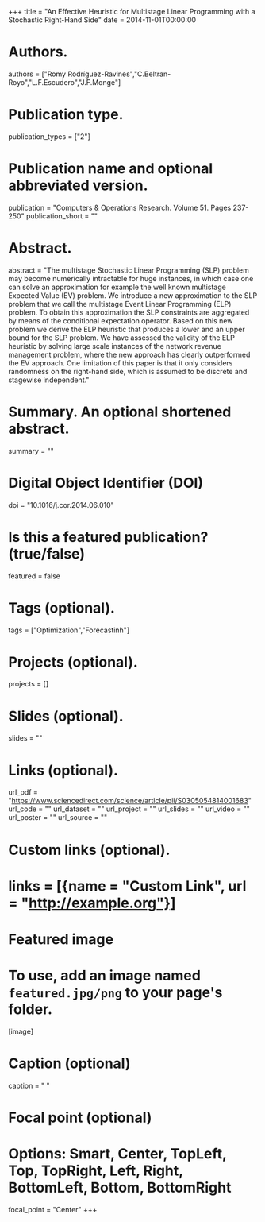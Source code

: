 +++
title = "An Effective Heuristic for Multistage Linear Programming with a Stochastic Right-Hand Side"
date = 2014-11-01T00:00:00

# Authors. 
authors = ["Romy Rodríguez-Ravines","C.Beltran-Royo","L.F.Escudero","J.F.Monge"]

# Publication type.
publication_types = ["2"]

# Publication name and optional abbreviated version.
publication = "Computers & Operations Research. Volume 51. Pages 237-250"
publication_short = ""

# Abstract.
abstract = "The multistage Stochastic Linear Programming (SLP) problem may become numerically intractable for huge instances, in which case one can solve an approximation for example the well known multistage Expected Value (EV) problem. We introduce a new approximation to the SLP problem that we call the multistage Event Linear Programming (ELP) problem. To obtain this approximation the SLP constraints are aggregated by means of the conditional expectation operator. Based on this new problem we derive the ELP heuristic that produces a lower and an upper bound for the SLP problem. We have assessed the validity of the ELP heuristic by solving large scale instances of the network revenue management problem, where the new approach has clearly outperformed the EV approach. One limitation of this paper is that it only considers randomness on the right-hand side, which is assumed to be discrete and stagewise independent."

# Summary. An optional shortened abstract.
summary = ""

# Digital Object Identifier (DOI)
doi = "10.1016/j.cor.2014.06.010"

# Is this a featured publication? (true/false)
featured = false

# Tags (optional).
tags = ["Optimization","Forecastinh"]

# Projects (optional).
projects = []

# Slides (optional).
slides = ""

# Links (optional).
url_pdf = "https://www.sciencedirect.com/science/article/pii/S0305054814001683"
url_code = ""
url_dataset = ""
url_project = ""
url_slides = ""
url_video = ""
url_poster = ""
url_source = ""

# Custom links (optional).
# links = [{name = "Custom Link", url = "http://example.org"}]

# Featured image
# To use, add an image named `featured.jpg/png` to your page's folder. 
[image]
  # Caption (optional)
  caption = " "

  # Focal point (optional)
  # Options: Smart, Center, TopLeft, Top, TopRight, Left, Right, BottomLeft, Bottom, BottomRight
  focal_point = "Center"
+++

